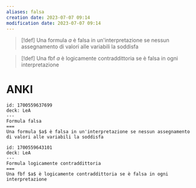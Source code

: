 ```yaml
---
aliases: falsa
creation date: 2023-07-07 09:14
modification date: 2023-07-07 09:14
---
```


> [!def]
> Una formula $a$ è falsa in un'interpretazione se nessun assegnamento di valori alle variabili la soddisfa


>[!def]
>Una fbf $a$ è logicamente contraddittoria se è falsa in ogni interpretazione

# ANKI

```anki
id: 1700559637699
deck: LeA
---
Formula falsa
===
Una formula $a$ è falsa in un'interpretazione se nessun assegnamento di valori alle variabili la soddisfa
```


```anki
id: 1700559643101
deck: LeA
---
Formula logicamente contraddittoria
===
Una fbf $a$ è logicamente contraddittoria se è falsa in ogni interpretazione
```

